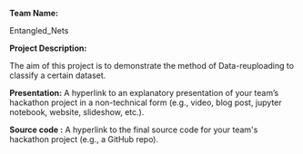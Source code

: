 **Team Name:** 

Entangled_Nets

**Project Description:**

The aim of this project is to demonstrate the method of Data-reuploading to classify a certain dataset.

**Presentation:**
A hyperlink to an explanatory presentation of your team’s hackathon project in a non-technical form (e.g., video, blog post, jupyter notebook, website, slideshow, etc.).

**Source code :**
A hyperlink to the final source code for your team's hackathon project (e.g., a GitHub repo).
